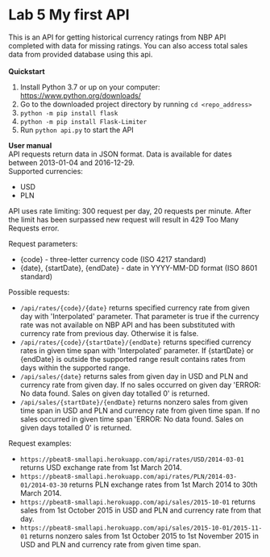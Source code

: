 # Lab 5 My first API
This is an API for getting historical currency ratings from 
NBP API completed with data for missing ratings. You can also 
access total sales data from provided database using this api.  
<br/>
**Quickstart**  
1. Install Python 3.7 or up on your computer: https://www.python.org/downloads/
2. Go to the downloaded project directory by running `cd <repo_address>`
3. `python -m pip install flask`
4. `python -m pip install Flask-Limiter`
5. Run `python api.py` to start the API  

**User manual**  
API requests return data in JSON format. Data is available for dates between 
2013-01-04 and 2016-12-29.  
Supported currencies:
- USD
- PLN 

API uses rate limiting: 300 request per day, 20 requests per minute. After 
the limit has been surpassed new request will result in 429 Too Many Requests
error.

Request parameters:
- {code} - three-letter currency code (ISO 4217 standard)
- {date}, {startDate}, {endDate} - date in YYYY-MM-DD format (ISO 8601 standard)

Possible requests:
- `/api/rates/{code}/{date}` returns specified currency rate from given day 
with 'Interpolated' parameter. That parameter is true if the currency rate 
was not available on NBP API and has been substituted with currency rate 
from previous day. Otherwise it is false.
- `/api/rates/{code}/{startDate}/{endDate}` returns specified currency rates 
in given time span with 'Interpolated' parameter. If {startDate} or {endDate}
is outside the supported range result contains rates from days within the supported
range.
- `/api/sales/{date}` returns sales from given day in USD and PLN and currency 
rate from given day. If no sales occurred on given day 'ERROR: No data found. Sales
 on given day totalled 0' is returned.
- `/api/sales/{startDate}/{endDate}` returns nonzero sales from given time span in USD 
and PLN and currency rate from given time span. If no sales occurred in given time span
 'ERROR: No data found. Sales on given days totalled 0' is returned.  
 
Request examples:
 - `https://pbeat8-smallapi.herokuapp.com/api/rates/USD/2014-03-01` returns USD exchange rate from 
1st March 2014.
- `https://pbeat8-smallapi.herokuapp.com/api/rates/PLN/2014-03-01/2014-03-30` returns PLN exchange rates from 1st March 2014
to 30th March 2014.
- `https://pbeat8-smallapi.herokuapp.com/api/sales/2015-10-01` returns sales from 1st October 2015 in USD and PLN and currency 
rate from that day.
- `https://pbeat8-smallapi.herokuapp.com/api/sales/2015-10-01/2015-11-01` returns nonzero sales from 1st October 2015 to 
1st November 2015 in USD and PLN and currency rate from given time span.
